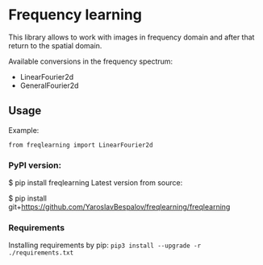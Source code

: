 # Frequency learning  
This library allows to work with images in frequency domain and after that return to the spatial domain.

Available conversions in the frequency spectrum:
- LinearFourier2d
- GeneralFourier2d

## Usage
Example:
```
from freqlearning import LinearFourier2d
```

### PyPI version:

$ pip install freqlearning
Latest version from source:

$ pip install git+https://github.com/YaroslavBespalov/freqlearning/freqlearning

### Requirements
Installing requirements by pip:
```pip3 install --upgrade -r ./requirements.txt```
